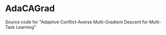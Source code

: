 # AdaCAGrad
Source code for "Adaptive Conflict-Averse Multi-Gradient Descent for Multi-Task Learning"
